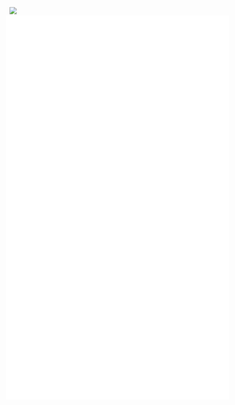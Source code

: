 &nbsp;&nbsp;<img src="https://visitcount.itsvg.in/api?id=SprInec&label=Profile%20Views&pretty=true" />
<br>
<img align="center" src="/github-metrics.svg" alt="Metrics"/>
